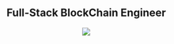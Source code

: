 <h2 align="center">Full-Stack BlockChain Engineer</h2>
<p align="center">
  <a href="https://github.com/rTonyCloud" >
    <img src="https://github-profile-trophy.vercel.app/?username=rtonycloud&row=1&column=6&no-bg=true&theme=juicyfresh" />
  </a>
</p>
